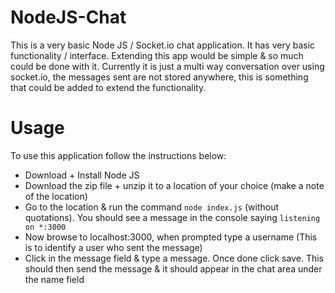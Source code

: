 # NodeJS-Chat

This is a very basic Node JS / Socket.io chat application. It has very basic functionality / interface. Extending this app would be simple & so much could be done with it. Currently it is just a multi way conversation over using socket.io, the messages sent are not stored anywhere, this is something that could be added to extend the functionality.

# Usage

To use this application follow the instructions below:
 - Download + Install Node JS
 - Download the zip file + unzip it to a location of your choice (make a note of the location)
 - Go to the location & run the command `node index.js` (without quotations). You should see a message in the console saying `listening on *:3000`
 - Now browse to localhost:3000, when prompted type a username (This is to identify a user who sent the message)
 - Click in the message field & type a message. Once done click save. This should then send the message & it should appear in the chat area under the name field
